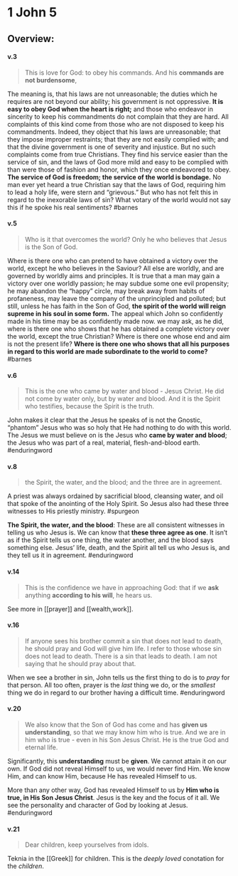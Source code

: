 # 1 John 5

## Overview:



#### v.3
>This is love for God: to obey his commands. And his **commands are not burdensome**,

The meaning is, that his laws are not unreasonable; the duties which he requires are not beyond our ability; his government is not oppressive. **It is easy to obey God when the heart is right;** and those who endeavor in sincerity to keep his commandments do not complain that they are hard. All complaints of this kind come from those who are not disposed to keep his commandments. Indeed, they object that his laws are unreasonable; that they impose improper restraints; that they are not easily complied with; and that the divine government is one of severity and injustice. But no such complaints come from true Christians. They find his service easier than the service of sin, and the laws of God more mild and easy to be complied with than were those of fashion and honor, which they once endeavored to obey. **The service of God is freedom; the service of the world is bondage.** No man ever yet heard a true Christian say that the laws of God, requiring him to lead a holy life, were stern and “grievous.” But who has not felt this in regard to the inexorable laws of sin? What votary of the world would not say this if he spoke his real sentiments?
#barnes 


#### v.5
>Who is it that overcomes the world? Only he who believes that Jesus is the Son of God.

Where is there one who can pretend to have obtained a victory over the world, except he who believes in the Saviour? All else are worldly, and are governed by worldly aims and principles. It is true that a man may gain a victory over one worldly passion; he may subdue some one evil propensity; he may abandon the “happy” circle, may break away from habits of profaneness, may leave the company of the unprincipled and polluted; but still, unless he has faith in the Son of God, **the spirit of the world will reign supreme in his soul in some form.** The appeal which John so confidently made in his time may be as confidently made now. we may ask, as he did, where is there one who shows that he has obtained a complete victory over the world, except the true Christian? Where is there one whose end and aim is not the present life? **Where is there one who shows that all his purposes in regard to this world are made subordinate to the world to come?**
#barnes 


#### v.6
>This is the one who came by water and blood - Jesus Christ. He did not come by water only, but by water and blood. And it is the Spirit who testifies, because the Spirit is the truth.

John makes it clear that the Jesus he speaks of is not the Gnostic, “phantom” Jesus who was so holy that He had nothing to do with this world. The Jesus we must believe on is the Jesus who **came by water and blood**; the Jesus who was part of a real, material, flesh-and-blood earth.
#enduringword 

#### v.8
>the Spirit, the water, and the blood; and the three are in agreement.

A priest was always ordained by sacrificial blood, cleansing water, and oil that spoke of the anointing of the Holy Spirit. So Jesus also had these three witnesses to His priestly ministry.
#spurgeon 

**The Spirit, the water, and the blood**: These are all consistent witnesses in telling us who Jesus is. We can know that **these three agree as one**. It isn’t as if the Spirit tells us one thing, the water another, and the blood says something else. Jesus’ life, death, and the Spirit all tell us who Jesus is, and they tell us it in agreement.
#enduringword 

#### v.14
>This is the confidence we have in approaching God: that if we **ask** anything **according to his will**, he hears us.

See more in [[prayer]] and [[wealth,work]].

#### v.16
>If anyone sees his brother commit a sin that does not lead to death, he should pray and God will give him life. I refer to those whose sin does not lead to death. There is a sin that leads to death. I am not saying that he should pray about that.

When we see a brother in sin, John tells us the first thing to do is to _pray_ for that person. All too often, prayer is the _last_ thing we do, or the _smallest_ thing we do in regard to our brother having a difficult time.
#enduringword 

#### v.20
>We also know that the Son of God has come and has **given us understanding**, so that we may know him who is true. And we are in him who is true - even in his Son Jesus Christ. He is the true God and eternal life.

Significantly, this **understanding** must be **given**. We cannot attain it on our own. If God did not reveal Himself to us, we would never find Him. We know Him, and can know Him, because He has revealed Himself to us.

More than any other way, God has revealed Himself to us by **Him who is true, in His Son Jesus Christ**. Jesus is the key and the focus of it all. We see the personality and character of God by looking at Jesus.
#enduringword 


#### v.21
>Dear children, keep yourselves from idols.

Teknia in the [[Greek]] for children. This is the *deeply loved* conotation for the *children*.